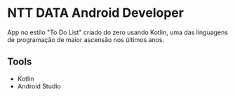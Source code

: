 # NTT DATA Android Developer

App no estilo "To Do List" criado do zero usando Kotlin, uma das linguagens de programação de maior ascensão nos últimos anos.

## Tools

- Kotlin
- Android Studio
